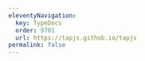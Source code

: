 ```yaml
---
eleventyNavigation:
  key: TypeDocs
  order: 9701
  url: https://tapjs.github.io/tapjs
permalink: false
---
```

